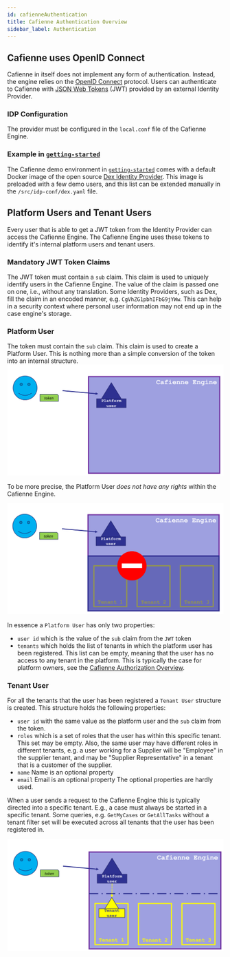 ```yaml
---
id: cafienneAuthentication
title: Cafienne Authentication Overview
sidebar_label: Authentication
---
```


## Cafienne uses OpenID Connect
Cafienne in itself does not implement any form of authentication. Instead, the engine relies on the [OpenID Connect](https://en.wikipedia.org/wiki/OpenID_Connect) protocol.
Users can authenticate to Cafienne with [JSON Web Tokens](https://jwt.io/) (JWT) provided by an external Identity Provider.

### IDP Configuration
The provider must be configured in the `local.conf` file of the Cafienne Engine.

### Example in [`getting-started`](https://github.com/cafienne/getting-started)
The Cafienne demo environment in [`getting-started`](https://github.com/cafienne/getting-started) comes with a default Docker image of the open source [Dex Identity Provider](https://github.com/dexidp/dex).
This image is preloaded with a few demo users, and this list can be extended manually in the `/src/idp-conf/dex.yaml` file.

## Platform Users and Tenant Users
Every user that is able to get a JWT token from the Identity Provider can access the Cafienne Engine.
The Cafienne Engine uses these tokens to identify it's internal platform users and tenant users.

### Mandatory JWT Token Claims
The JWT token must contain a `sub` claim. This claim is used to uniquely identify users in the Cafienne Engine. The value of the claim is passed one on one, i.e., without any translation.
Some Identity Providers, such as Dex, fill the claim in an encoded manner, e.g. `CgVhZG1pbhIFbG9jYWw`.
This can help in a security context where personal user information may not end up in the case engine's storage.  

### Platform User
The token must contain the `sub` claim. This claim is used to create a Platform User. This is nothing more than a simple conversion of the token into an internal structure.
![Platform User is created from a JWT Token](assets/cafienne-engine/platform-user.png)

To be more precise, the Platform User _does not have any rights_ within the Cafienne Engine. 

![Platform User is created from a JWT Token](assets/cafienne-engine/platform-user-has-no-access.png)

In essence a `Platform User` has only two properties:
- `user id` which is the value of the `sub` claim from the `JWT` token
- `tenants` which holds the list of tenants in which the platform user has been registered. This list can be empty, meaning that the user has no access to any tenant in the platform. This is typically the case for platform owners, see the [Cafienne Authorization Overview](cafienneAuthorization.md).

### Tenant User
For all the tenants that the user has been registered a `Tenant User` structure is created.
This structure holds the following properties:
- `user id` with the same value as the platform user and the `sub` claim from the token.
- `roles` which is a set of roles that the user has within this specific tenant. This set may be empty. Also, the same user may have different roles in different tenants, e.g. a user working for a Supplier will be "Employee" in the supplier tenant, and may be "Supplier Representative" in a tenant that is a customer of the supplier.
- `name` Name is an optional property
- `email` Email is an optional property
The optional properties are hardly used.

When a user sends a request to the Cafienne Engine this is typically directed into a specific tenant. E.g., a case must always be started in a specific tenant.
Some queries, e.g. `GetMyCases` or `GetAllTasks` without a tenant filter set will be executed across all tenants that the user has been registered in.

![Tenant User Mapping](assets/cafienne-engine/tenant-user.png)
